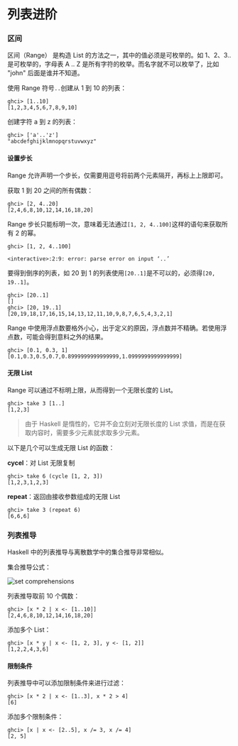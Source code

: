 # 列表进阶

### 区间

区间（Range） 是构造 List 的方法之一，其中的值必须是可枚举的。如 1、2、3..是可枚举的，字母表 A .. Z 是所有字符的枚举。而名字就不可以枚举了，比如 "john" 后面是谁并不知道。

使用 Range 符号`..`创建从 1 到 10 的列表：

```shell
ghci> [1..10]
[1,2,3,4,5,6,7,8,9,10]
```

创建字符 a 到 z 的列表：

```shell
ghci> ['a'..'z']
"abcdefghijklmnopqrstuvwxyz"
```

#### 设置步长

Range 允许声明一个步长，仅需要用逗号将前两个元素隔开，再标上上限即可。

获取 1 到 20 之间的所有偶数：

```shell
ghci> [2, 4..20]
[2,4,6,8,10,12,14,16,18,20]
```

Range 步长只能标明一次，意味着无法通过`[1, 2, 4..100]`这样的语句来获取所有 2 的幂。

```shell
ghci> [1, 2, 4..100]

<interactive>:2:9: error: parse error on input ‘..’
```

要得到倒序的列表，如 20 到 1 的列表使用`[20..1]`是不可以的，必须得`[20, 19..1]`。

```shell
ghci> [20..1]
[]
ghci> [20, 19..1]
[20,19,18,17,16,15,14,13,12,11,10,9,8,7,6,5,4,3,2,1]
```

Range 中使用浮点数要格外小心，出于定义的原因，浮点数并不精确。若使用浮点数，可能会得到意料之外的结果。

```shell
ghci> [0.1, 0.3, 1]
[0.1,0.3,0.5,0.7,0.8999999999999999,1.0999999999999999]
```

#### 无限 List

Range 可以通过不标明上限，从而得到一个无限长度的 List。

```shell
ghci> take 3 [1..]
[1,2,3]
```

> 由于 Haskell 是惰性的，它并不会立刻对无限长度的 List 求值，而是在获取内容时，需要多少元素就求取多少元素。

以下是几个可以生成无限 List 的函数：

**cycel**：对 List 无限复制

```shell
ghci> take 6 (cycle [1, 2, 3])
[1,2,3,1,2,3]
```

**repeat**：返回由接收参数组成的无限 List

```shell
ghci> take 3 (repeat 6)
[6,6,6]
```

### 列表推导

Haskell 中的列表推导与离散数学中的集合推导非常相似。

集合推导公式：

![set comprehensions](./accets/set-comprehensions.png)

列表推导取前 10 个偶数：

```shell
ghci> [x * 2 | x <- [1..10]]
[2,4,6,8,10,12,14,16,18,20]
```

添加多个 List：

```shell
ghci> [x * y | x <- [1, 2, 3], y <- [1, 2]]
[1,2,2,4,3,6]
```

#### 限制条件

列表推导中可以添加限制条件来进行过滤：

```shell
ghci> [x * 2 | x <- [1..3], x * 2 > 4]
[6]
```

添加多个限制条件：

```shell
ghci> [x | x <- [2..5], x /= 3, x /= 4]
[2, 5]
```
